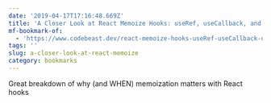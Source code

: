 ```yaml
---
date: '2019-04-17T17:16:48.669Z'
title: 'A Closer Look at React Memoize Hooks: useRef, useCallback, and useMemo'
mf-bookmark-of:
  - 'https://www.codebeast.dev/react-memoize-hooks-useRef-useCallback-useMemo/'
tags: ''
slug: a-closer-look-at-react-memoize
category: bookmarks
---
```

Great breakdown of why (and WHEN) memoization matters with React hooks
